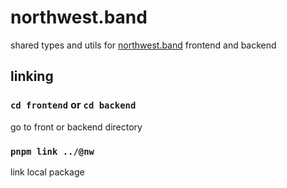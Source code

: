 # northwest.band
shared types and utils for [northwest.band](https://northwest.band) frontend and backend
<br />

## linking
### `cd frontend` or `cd backend`
go to front or backend directory
<br />

### `pnpm link ../@nw`
link local package
